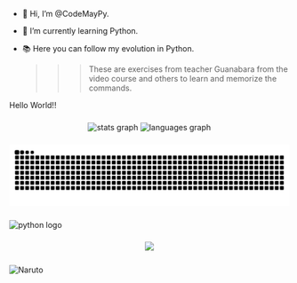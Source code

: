 - 👋 Hi, I’m @CodeMayPy.
- 🌱 I’m currently learning Python.
- 📚 Here you can follow my evolution in Python.

  >>> These are exercises from teacher Guanabara from the video course and others to learn and memorize the commands.


<p align="left">Hello World!!</p>

###

<div align="center">
  <img src="https://github-readme-stats.vercel.app/api?username=CodeMayPy&hide_title=false&hide_rank=false&show_icons=true&include_all_commits=true&count_private=true&disable_animations=false&theme=dracula&locale=en&hide_border=false&order=1" height="150" alt="stats graph"  />
  <img src="https://github-readme-stats.vercel.app/api/top-langs?username=CodeMayPy&locale=en&hide_title=false&layout=compact&card_width=320&langs_count=5&theme=dracula&hide_border=false&order=2" height="150" alt="languages graph"  />
</div>

###

<img src="https://raw.githubusercontent.com/CodeMayPy/CodeMayPy/output/snake.svg" alt="Snake animation" />

###

<div align="left">
  <img src="https://cdn.jsdelivr.net/gh/devicons/devicon/icons/python/python-original.svg" height="40" alt="python logo"  />
</div>

###

<div align="center">
  <img src="https://visitor-badge.laobi.icu/badge?page_id=CodeMayPy.CodeMayPy&left_color=aquamarine&right_color=darkblue"  />
</div>

###

![Naruto](https://i.giphy.com/media/v1.Y2lkPTc5MGI3NjExNWdsZDUwZnpnb3p2MHA2cjI0am5tNzh6bWMyZzl2dnR4MTAzYXpoaSZlcD12MV9pbnRlcm5hbF9naWZfYnlfaWQmY3Q9Zw/sr9VDW732xLby/giphy.gif)

###
